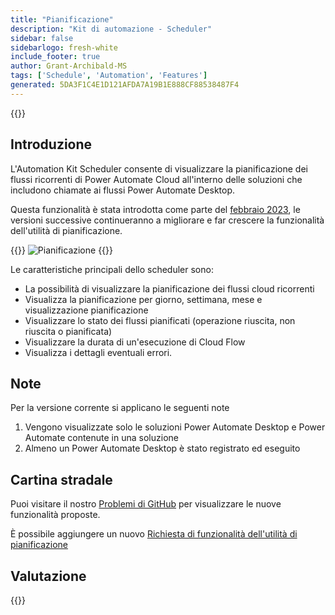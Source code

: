 ```yaml
---
title: "Pianificazione"
description: "Kit di automazione - Scheduler"
sidebar: false
sidebarlogo: fresh-white
include_footer: true
author: Grant-Archibald-MS
tags: ['Schedule', 'Automation', 'Features']
generated: 5DA3F1C4E1D121AFDA7A19B1E888CF88538487F4
---
```


{{<toc>}}

## Introduzione

L'Automation Kit Scheduler consente di visualizzare la pianificazione dei flussi ricorrenti di Power Automate Cloud all'interno delle soluzioni che includono chiamate ai flussi Power Automate Desktop.

Questa funzionalità è stata introdotta come parte del [febbraio 2023](/it/releases/february-2023), le versioni successive continueranno a migliorare e far crescere la funzionalità dell'utilità di pianificazione.

{{<border>}}
![Pianificazione](/images/schedule.png)
{{</border>}}

Le caratteristiche principali dello scheduler sono:

- La possibilità di visualizzare la pianificazione dei flussi cloud ricorrenti
- Visualizza la pianificazione per giorno, settimana, mese e visualizzazione pianificazione
- Visualizzare lo stato dei flussi pianificati (operazione riuscita, non riuscita o pianificata)
- Visualizzare la durata di un'esecuzione di Cloud Flow
- Visualizza i dettagli eventuali errori.

## Note

Per la versione corrente si applicano le seguenti note

1. Vengono visualizzate solo le soluzioni Power Automate Desktop e Power Automate contenute in una soluzione
1. Almeno un Power Automate Desktop è stato registrato ed eseguito

## Cartina stradale

Puoi visitare il nostro <a href="https://github.com/microsoft/powercat-automation-kit/issues?q=is%3Aissue+is%3Aopen+label%3Ascheduler" target="_blank">Problemi di GitHub</a> per visualizzare le nuove funzionalità proposte.

È possibile aggiungere un nuovo <a href="https://github.com/microsoft/powercat-automation-kit/issues/new?assignees=&labels=automation-kit%2Cenhancement%2Cscheduler&template=2-automation-kit-feature.yml&title=%5BAutomation+Kit+-+Feature%5D%3A+FEATURE+TITLE" target="_blank">Richiesta di funzionalità dell'utilità di pianificazione</a>

## Valutazione

{{<questions name="/content/it/features/scheduler.json" completed="Grazie per aver fornito feedback" showNavigationButtons="false" locale="it">}}
